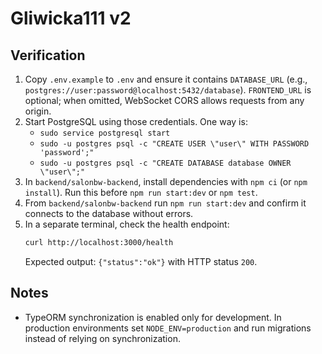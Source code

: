 # Gliwicka111 v2

## Verification

1. Copy `.env.example` to `.env` and ensure it contains `DATABASE_URL` (e.g., `postgres://user:password@localhost:5432/database`).
   `FRONTEND_URL` is optional; when omitted, WebSocket CORS allows requests from any origin.
2. Start PostgreSQL using those credentials. One way is:
   - `sudo service postgresql start`
   - `sudo -u postgres psql -c "CREATE USER \"user\" WITH PASSWORD 'password';"`
   - `sudo -u postgres psql -c "CREATE DATABASE database OWNER \"user\";"`
3. In `backend/salonbw-backend`, install dependencies with `npm ci` (or `npm install`). Run this before `npm run start:dev` or `npm test`.
4. From `backend/salonbw-backend` run `npm run start:dev` and confirm it connects to the database without errors.
5. In a separate terminal, check the health endpoint:
   ```bash
   curl http://localhost:3000/health
   ```
   Expected output: `{"status":"ok"}` with HTTP status `200`.

## Notes

- TypeORM synchronization is enabled only for development. In production environments set `NODE_ENV=production` and run migrations instead of relying on synchronization.
